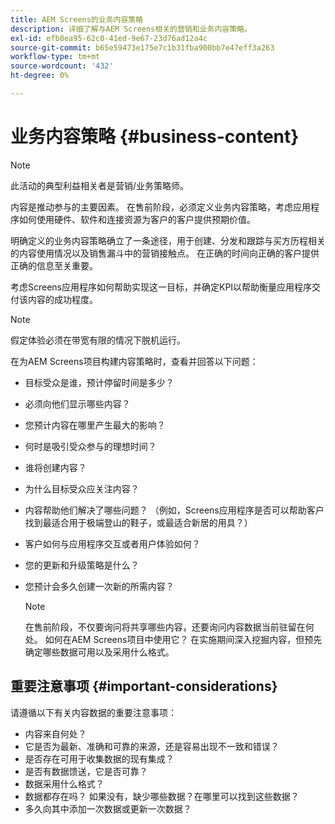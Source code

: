 ```yaml
---
title: AEM Screens的业务内容策略
description: 详细了解与AEM Screens相关的营销和业务内容策略。
exl-id: efb8ea95-62c0-41ed-9e67-23d76ad12a4c
source-git-commit: b65e59473e175e7c1b31fba900bb7e47eff3a263
workflow-type: tm+mt
source-wordcount: '432'
ht-degree: 0%

---
```


# 业务内容策略 {#business-content}

>[!NOTE]
>
>此活动的典型利益相关者是营销/业务策略师。

内容是推动参与的主要因素。 在售前阶段，必须定义业务内容策略，考虑应用程序如何使用硬件、软件和连接资源为客户的客户提供预期价值。

明确定义的业务内容策略确立了一条途径，用于创建、分发和跟踪与买方历程相关的内容使用情况以及销售漏斗中的营销接触点。 在正确的时间向正确的客户提供正确的信息至关重要。

考虑Screens应用程序如何帮助实现这一目标，并确定KPI以帮助衡量应用程序交付该内容的成功程度。

>[!NOTE]
>
>假定体验必须在带宽有限的情况下脱机运行。

在为AEM Screens项目构建内容策略时，查看并回答以下问题：

* 目标受众是谁，预计停留时间是多少？
* 必须向他们显示哪些内容？
* 您预计内容在哪里产生最大的影响？
* 何时是吸引受众参与的理想时间？
* 谁将创建内容？
* 为什么目标受众应关注内容？
* 内容帮助他们解决了哪些问题？ （例如，Screens应用程序是否可以帮助客户找到最适合用于极端登山的鞋子，或最适合新居的用具？）
* 客户如何与应用程序交互或者用户体验如何？
* 您的更新和升级策略是什么？
* 您预计会多久创建一次新的所需内容？

  >[!NOTE]
  >
  >在售前阶段，不仅要询问将共享哪些内容，还要询问内容数据当前驻留在何处。 如何在AEM Screens项目中使用它？ 在实施期间深入挖掘内容，但预先确定哪些数据可用以及采用什么格式。

## 重要注意事项 {#important-considerations}

请遵循以下有关内容数据的重要注意事项：

* 内容来自何处？
* 它是否为最新、准确和可靠的来源，还是容易出现不一致和错误？
* 是否存在可用于收集数据的现有集成？
* 是否有数据馈送，它是否可靠？
* 数据采用什么格式？
* 数据都存在吗？ 如果没有，缺少哪些数据？在哪里可以找到这些数据？
* 多久向其中添加一次数据或更新一次数据？
